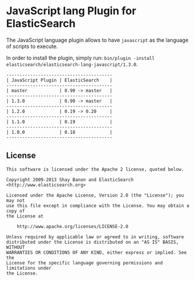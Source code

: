 JavaScript lang Plugin for ElasticSearch
==================================

The JavaScript language plugin allows to have `javascript` as the language of scripts to execute.

In order to install the plugin, simply run: `bin/plugin -install elasticsearch/elasticsearch-lang-javascript/1.3.0`.

    ----------------------------------------
    | JavaScript Plugin | ElasticSearch    |
    ----------------------------------------
    | master            | 0.90 -> master   |
    ----------------------------------------
    | 1.3.0             | 0.90 -> master   |
    ----------------------------------------
    | 1.2.0             | 0.19 -> 0.20     |
    ----------------------------------------
    | 1.1.0             | 0.19             |
    ----------------------------------------
    | 1.0.0             | 0.18             |
    ----------------------------------------

License
-------

    This software is licensed under the Apache 2 license, quoted below.

    Copyright 2009-2013 Shay Banon and ElasticSearch <http://www.elasticsearch.org>

    Licensed under the Apache License, Version 2.0 (the "License"); you may not
    use this file except in compliance with the License. You may obtain a copy of
    the License at

        http://www.apache.org/licenses/LICENSE-2.0

    Unless required by applicable law or agreed to in writing, software
    distributed under the License is distributed on an "AS IS" BASIS, WITHOUT
    WARRANTIES OR CONDITIONS OF ANY KIND, either express or implied. See the
    License for the specific language governing permissions and limitations under
    the License.
